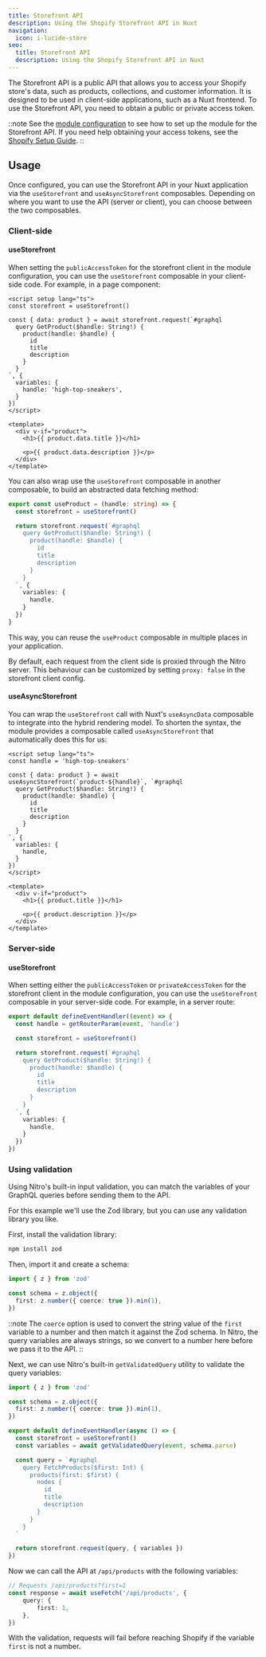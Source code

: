 ```yaml
---
title: Storefront API
description: Using the Shopify Storefront API in Nuxt
navigation:
  icon: i-lucide-store
seo:
  title: Storefront API
  description: Using the Shopify Storefront API in Nuxt
---
```


The Storefront API is a public API that allows you to access your Shopify store's data, such as products, collections, and customer information.
It is designed to be used in client-side applications, such as a Nuxt frontend.
To use the Storefront API, you need to obtain a public or private access token.

::note
See the [module configuration](/essentials/configuration) to see how to set up the module for the Storefront API.
If you need help obtaining your access tokens, see the [Shopify Setup Guide](/essentials/setup-shopify).
::

## Usage

Once configured, you can use the Storefront API in your Nuxt application via the `useStorefront` and `useAsyncStorefront` composables.
Depending on where you want to use the API (server or client), you can choose between the two composables.

### Client-side

#### useStorefront

When setting the `publicAccessToken` for the storefront client in the module configuration, you can use the `useStorefront` composable
in your client-side code. For example, in a page component:

```vue [~/app/pages/product.vue]
<script setup lang="ts">
const storefront = useStorefront()

const { data: product } = await storefront.request(`#graphql
  query GetProduct($handle: String!) {
    product(handle: $handle) {
      id
      title
      description
    }
  }
`, {
  variables: {
    handle: 'high-top-sneakers',
  }
})
</script>

<template>
  <div v-if="product">
    <h1>{{ product.data.title }}</h1>

    <p>{{ product.data.description }}</p>
  </div>
</template>
```

You can also wrap use the `useStorefront` composable in another composable, to build an abstracted data fetching method:

```ts [~/composables/useProduct.ts]
export const useProduct = (handle: string) => {
  const storefront = useStorefront()

  return storefront.request(`#graphql
    query GetProduct($handle: String!) {
      product(handle: $handle) {  
        id
        title
        description
      }
    }
  `, {
    variables: {
      handle,
    }
  })
}
```

This way, you can reuse the `useProduct` composable in multiple places in your application.

By default, each request from the client side is proxied through the Nitro server.
This behaviour can be customized by setting `proxy: false` in the storefront client config.

#### useAsyncStorefront

You can wrap the `useStorefront` call with Nuxt's `useAsyncData` composable to integrate into the hybrid rendering model.
To shorten the syntax, the module provides a composable called `useAsyncStorefront` that automatically does this for us:

```vue [~/app/pages/product.vue]
<script setup lang="ts">
const handle = 'high-top-sneakers'

const { data: product } = await useAsyncStorefront(`product-${handle}`, `#graphql
  query GetProduct($handle: String!) {
    product(handle: $handle) {
      id
      title
      description
    }
  }
`, {
  variables: {
    handle,
  }
})
</script> 

<template>
  <div v-if="product">
    <h1>{{ product.title }}</h1>

    <p>{{ product.description }}</p>
  </div>
</template>
```

### Server-side

#### useStorefront

When setting either the `publicAccessToken` or `privateAccessToken` for the storefront client in the module configuration,
you can use the `useStorefront` composable in your server-side code. 
For example, in a server route:

```ts [~/server/api/product/[handle].ts]
export default defineEventHandler((event) => {
  const handle = getRouterParam(event, 'handle')

  const storefront = useStorefront()

  return storefront.request(`#graphql
    query GetProduct($handle: String!) {
      product(handle: $handle) {
        id
        title
        description
      }
    }
  `, {
    variables: {
      handle,
    }
  })
})
```

### Using validation

Using Nitro's built-in input validation, you can match the variables of your GraphQL queries before sending them to the
API.

For this example we'll use the Zod library, but you can use any validation library you like.

First, install the validation library:

```bash
npm install zod
```

Then, import it and create a schema:

```ts
import { z } from 'zod'

const schema = z.object({
  first: z.number({ coerce: true }).min(1),
})
```

::note
The `coerce` option is used to convert the string value of the `first` variable to a number and then match it
against the Zod schema. In Nitro, the query variables are always strings, so we convert to a number here before we
pass it to the API.
::

Next, we can use Nitro's built-in `getValidatedQuery` utility to validate the query variables:

```ts [~/server/api/products.ts]
import { z } from 'zod'

const schema = z.object({
  first: z.number({ coerce: true }).min(1),
})

export default defineEventHandler(async () => {
  const storefront = useStorefront()
  const variables = await getValidatedQuery(event, schema.parse)

  const query = `#graphql
    query FetchProducts($first: Int) {
      products(first: $first) {
        nodes {
          id
          title
          description
        }
      }
    }
  `

  return storefront.request(query, { variables })
})
```

Now we can call the API at `/api/products` with the following variables:

```ts [~/pages/your-page.vue]
// Requests /api/products?first=1
const response = await useFetch('/api/products', {
    query: {
        first: 1,
    },
})
```

With the validation, requests will fail before reaching Shopify if the variable `first` is not a number.
